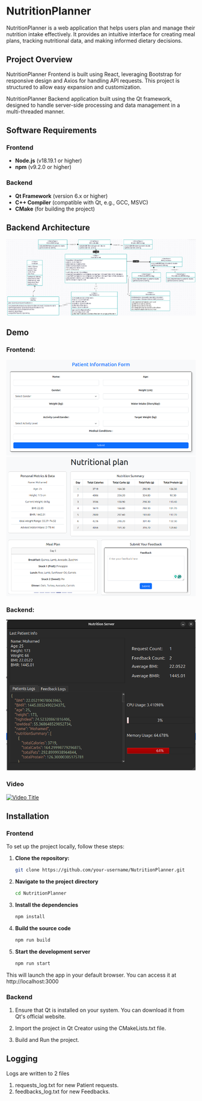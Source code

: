 
# NutritionPlanner

NutritionPlanner is a web application that helps users plan and manage their nutrition intake effectively. It provides an intuitive interface for creating meal plans, tracking nutritional data, and making informed dietary decisions.

## Project Overview

NutritionPlanner Frontend is built using React, leveraging Bootstrap for responsive design and Axios for handling API requests. This project is structured to allow easy expansion and customization.

NutritionPlanner Backend application built using the Qt framework, designed to handle server-side processing and data management in a multi-threaded manner.

## Software Requirements

### Frontend
- **Node.js** (v18.19.1 or higher)
- **npm** (v9.2.0 or higher)

### Backend
- **Qt Framework** (version 6.x or higher)
- **C++ Compiler** (compatible with Qt, e.g., GCC, MSVC)
- **CMake** (for building the project)


## Backend Architecture

![Screenshot of the Application](Images/arch.png)


## Demo

### Frontend:

![Screenshot of the Application](Images/front1.png)
![Screenshot of the Application](Images/front2.png)

### Backend:
![Screenshot of the Application](Images/back.png)


### Video
[![Video Title](https://img.youtube.com/vi/VIDEO_ID/0.jpg)](https://youtu.be/R7ffb2nJ8hU)

## Installation

### Frontend

To set up the project locally, follow these steps:

1. **Clone the repository:**

   ```bash
   git clone https://github.com/your-username/NutritionPlanner.git
    ```

2. **Navigate to the project directory**
    ```bash
    cd NutritionPlanner
    ```

3. **Install the dependencies**
    ```bash
    npm install
    ```

4. **Build the source code**
    ```bash
    npm run build
    ```


5. **Start the development server**
    ```bash
    npm run start
    ```

This will launch the app in your default browser. You can access it at http://localhost:3000

### Backend

1. Ensure that Qt is installed on your system. You can download it from Qt's official website.

2. Import the project in Qt Creator using the CMakeLists.txt file.

3. Build and Run the project.

## Logging

Logs are written to 2 files 

1. requests_log.txt for new Patient requests.
2. feedbacks_log.txt for new Feedbacks.